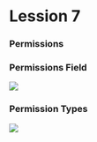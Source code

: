 # Lession 7

<h3> Permissions </h3>

<h3> Permissions Field </h3>

<img src="https://github.com/KietTranUIT/Linux_tutorial/assets/138895139/c112900e-a0de-4afb-9210-c4889f0e04e1">

<h3> Permission Types </h3>

<img src="https://github.com/KietTranUIT/Linux_tutorial/assets/138895139/d3430cea-c58d-43d5-9b82-4a450ef12e49">